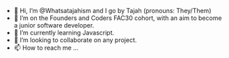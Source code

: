 - 👋 Hi, I’m @Whatsatajahism and I go by Tajah (pronouns: They/Them)
- 👀 I’m on the Founders and Coders FAC30 cohort, with an aim to become a junior software developer.
- 🌱 I’m currently learning Javascript.
- 💞️ I’m looking to collaborate on any project.
- 📫 How to reach me ...

<!---
Whatsatajahism/Whatsatajahism is a ✨ special ✨ repository because its `README.md` (this file) appears on your GitHub profile.
You can click the Preview link to take a look at your changes.
--->
